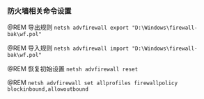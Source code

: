 ### 防火墙相关命令设置

@REM 导出规则
`netsh advfirewall export "D:\Windows\firewall-bak\wf.pol"`

@REM 导入规则
`netsh advfirewall import "D:\Windows\firewall-bak\wf.pol"`

@REM 恢复初始设置
`netsh advfirewall reset`

@REM 
`netsh advfirewall set allprofiles firewallpolicy blockinbound,allowoutbound`

